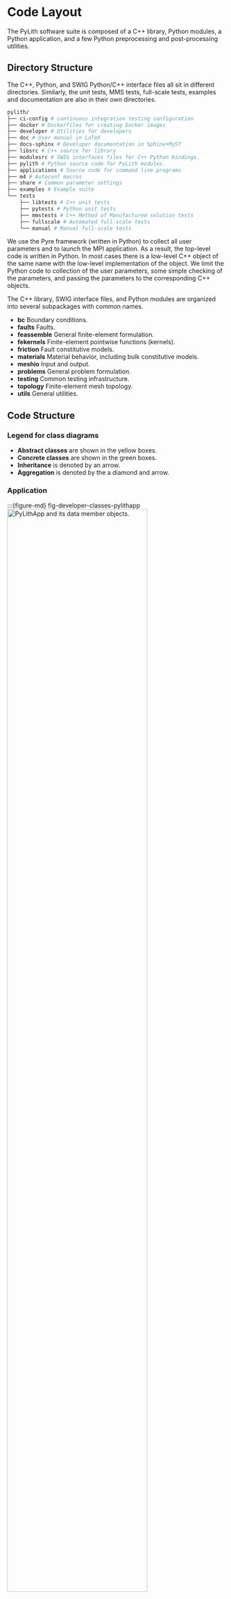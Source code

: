 # Code Layout

The PyLith software suite is composed of a C++ library, Python modules, a Python application, and a few Python preprocessing and post-processing utilities.

## Directory Structure

The C++, Python, and SWIG Python/C++ interface files all sit in different directories.
Similarly, the unit tests, MMS tests, full-scale tests, examples and documentation are also in their own directories.

```bash
pylith/
├── ci-config # continuous integration testing configuration
├── docker # Dockerfiles for creating Docker images
├── developer # Utilities for developers
├── doc # User manual in LaTeX
├── docs-sphinx # Developer documentation in Sphinx+MyST
├── libsrc # C++ source for library
├── modulesrc # SWIG interfaces files for C++ Python bindings.
├── pylith # Python source code for PyLith modules.
├── applications # Source code for command line programs
├── m4 # Autoconf macros
├── share # Common parameter settings
├── examples # Example suite
└── tests
    ├── libtests # C++ unit tests   
    ├── pytests # Python unit tests
    ├── mmstests # C++ Method of Manufactured solution tests
    ├── fullscale # Automated full-scale tests
    └── manual # Manual full-scale tests
```

We use the Pyre framework (written in Python) to collect all user parameters and to launch the MPI application.
As a result, the top-level code is written in Python.
In most cases there is a low-level C++ object of the same name with the low-level implementation of the object.
We limit the Python code to collection of the user parameters, some simple checking of the parameters, and passing the parameters to the corresponding C++ objects.

The C++ library, SWIG interface files, and Python modules are organized into several subpackages with common names.

* **bc**  Boundary conditions.
* **faults** Faults.
* **feassemble** General finite-element formulation.
* **fekernels** Finite-element pointwise functions (kernels).
* **friction** Fault constitutive models.
* **materials** Material behavior, including bulk constitutive models.
* **meshio** Input and output.
* **problems** General problem formulation.
* **testing** Common testing infrastructure.
* **topology** Finite-element mesh topology.
* **utils** General utilities.

## Code Structure

### Legend for class diagrams

* **Abstract classes** are shown in the yellow boxes.
* **Concrete classes** are shown in the green boxes.
* **Inheritance** is denoted by an arrow.
* **Aggregation** is denoted by the a diamond and arrow.

### Application

:::{figure-md} fig-developer-classes-pylithapp
<img src="figs/classdiagram_pylithapp.*" alt="PyLithApp and its data member objects." width="80%" />

Diagram showing the relationships among objects associated with PyLithApp.
:::

### Problem

:::{figure-md} fig-developer-classes-problem
<img src="figs/classdiagram_problem.*" alt="Python and C++ Problem objects and their data members." width="100%" />

Diagram showing the relationships among the Python and C++ `Problem` objects and their data members.
:::


### Physics and Finite-Element Objects

We separate the specification of the physics from the finite-element operations.
That is, we have one set of objects that specify the physics through materials, boundary conditions, and faults; another set of objects perform the finite-element operations required to solve the equations.
{numref}`fig-developer-physics-fem` illustrates this separation.
The user specifies the parameters for the `Physics` objects, which each create the appropriate integrator and/or constraint via factory methods.

:::{figure-md} fig-developer-physics-fem
<img src="figs/classdiagram_physics_fem.*" alt="Hierarchy of physics and corresponding finite-element objects." width="70%" />

Diagram showing the relationships among objects specifying the physics and the finite-element implementations.
:::

We generalize the finite-element operations into to main classes: `Integrator` and `Constraint`.
The `Integrator` is further separated into concrete classes for performing the finite-element integrations over pieces of the domain (`IntegratorDomain`), pieces of the domain boundary (`IntegratorBoundary`), and interior interfaces (`IntegratorInterface`).
We implement several kinds of constraints, corresponding to how the values of the constrained degrees of freedom and their values are specified.
`ConstraintSpatialDB` gets values for the constrained degrees of freedom from a spatial database; `ConstraintUserFn` gets the values for the constrained degrees of freedom from a function (this object is widely used in tests); `ConstraintSimple` is a special case of `ConstraintUserFn` with the constrained degrees of freedom set programmatically using a label (this object is used for constraining the edges of the fault).

`Problem` holds the `Physics` objects as materials, boundary conditions, and interfaces.
During initialization of `Problem`, each `Physics` object creates any necessary `Integrator` and `Constraint` objects to implement the physics.
For example, a material will create an `IntegratorDomain` object that performs integration over that material's cells.

### Materials

:::{figure-md} fig-developer-classes-material
<img src="figs/classdiagram_material.*" alt="Hierarchy of materials related objects." width="60%" />

Diagram showing the relationships among objects associated with materials.
:::


### Boundary Conditions

:::{figure-md} fig-developer-classes-bc
<img src="figs/classdiagram_bc.*" alt="Hierarchy of boundary condition related objects." width="60%" />

Diagram showing the relationships among objects associated with boundary conditions.
:::

### Interior Interfaces (Faults)

:::{admonition} TODO
:class: error

Add class diagram and discussion for FaultCohesiveKin, KinSrc.
:::

### Mesh Importing

:::{figure-md} fig-developer-classes-mesher
<img src="figs/classdiagram_mesher.*" alt="Hierarchy of mesh generation and importing related objects." width="60%" />

Diagram showing the relationships among objects associated with mesh generation and importing.
:::

### Output

:::{figure-md} fig-developer-classes-output
<img src="figs/classdiagram_output.*" alt="Hierarchy of output related objects." width="100%" />

Diagram showing the relationships among objects associated with output.
:::


## PyLith Application Flow

The PyLith application driver performs two main functions.
First, it collects all user parameters from input files (e.g., `.cfg` files) and the command line, and then it performs from simple checks on the parameters.
Second, it launches the MPI job.

Once the MPI job launches, the application flow is:

1. Read the finite-element mesh; `pylith.meshio.MeshImporter`.
    1. Read the mesh (serial); `pylith::meshio::MeshIO`.
    2. Reorder the mesh, if desired; `pylith::topology::ReverseCuthillMcKee`.
    3. Insert cohesive cells as necessary (serial); `pylith::faults::FaultCohesive`.
    4. Distribute the mesh across processes (parallel); `pylith::topology::Distributor`.
    5. Refine the mesh, if desired (parallel); `pylith::topology::RefineUniform`.
2. Setup the problem.
    1. Preinitialize the problem by passing information from Python to C++ and doing minimal setup `pylith.Problem.preinitialize()`.
    2. Perform consistency checks and additional checks of user parameters; `pylith.Problem verifyConfiguration()`.
    3. Complete initialization of the problem; `pylith::problems::Problem::initialize()`.
3. Run the problem; `pylith.problems.Problem.run()`.
4. Cleanup; `pylith.problems.Problem.finalize()`.
    1. Close output files.
    2. Deallocate memory.
    3. Output PETSc log summary, if desired.

In the first step, we list the object performing the work, whereas in subsequent steps we list the top-level object method responsible for the work.
Python objects are listed using the `path.class` syntax while C++ objects are listed using `namespace::class` syntax.
Note that a child class may redefine or perform additional work compared to what is listed in the parent class method.

Reading the mesh and the first two steps of the problem setup are controlled from Python.
That is, at each step Python calls the corresponding C++ methods using SWIG.
Starting with the complete initialization of the problem, the flow is controlled at the C++ level.

### Time-Dependent Problem

In a time-dependent problem the PETSc `TS` object (relabeled `PetscTS` within PyLith) controls the time stepping.
Within each time step, the `PetscTS` object calls the PETSc linear and nonlinear solvers as needed, which call the following methods of the C++ `pylith::problems::TimeDependent` object as needed `computeRHSResidual()`, `computeRHSJacobian()`, `computeLHSResidual()`, and `computeLHSJacobian()`.
The `pylith::problems::TimeDependent` object calls the corresponding methods in the boundary conditions, constraints, and materials objects.
At the end of each time step, it calls `problems::TimeDependent::poststep()`.  

### Boundary between Python and C++

The Python code is limited to collecting user input and launching the MPI job.
Everything else is done in C++.
This facilitates debugging (it is easier to track symbols in the C/C++ debugger) and unit testing, and reduces the amount of information that needs to be passed from Python to C++.
The PyLith application and a few other utility functions, like writing the parameter file, are limited to Python.
All other objects have a C++ implementation.
Objects that have user input have collect the user input in Python using Pyre and pass it to a corresponding C++ object.
Objects that do not have user input, such as the integrators and constraints, are limited to C++.

The source code that follows shows the essential ingredients for Python and C++ objects, using the concrete example of the `Material` objects.

:::{warning}
The examples below show skeleton Python and C++ objects to illustrate the essential ingredients.
We have omitted documentation and comments that we would normally include and simplified the object hierarchy.
See [Coding Style]{coding-style.md} for details about the coding style we use in PyLith.
:::

:::{important}
Consistent inheritance between C++ and Python is important in order for SWIG to generate a Python interface that is consistent with the C++ interface.
:::

```{code-block} python
---
caption: Skeleton Python object in PyLith
---
from pylith.problems.Physics import Physics
from .materials import Material as ModuleMaterial

# Python objects should inherit the corresponding SWIG interface object (ModuleMaterial).
# Python object inheritance should match C++ object inheritance.
class Material(PetscComponent, ModuleMaterial):

    # Pyre inventory: properties and facilities
    import pythia.pyre.inventory

    materialId = pyre.inventory.int("id", default=0)
    materialId.meta['tip'] = "Material identifier (from mesh generator)."

    label = pyre.inventory.str("label", default="", validator=validateLabel)
    label.meta['tip'] = "Descriptive label for material."


    # Public methods

    def __init__(self, name="material"):
        Physics.__init__(self, name)

    def preinitialize(self, problem):
        Physics.preinitialize(self, problem)

        ModuleMaterial.setMaterialId(self, self.materialId)
        ModuleMaterial.setDescriptiveLabel(self, self.label)
```

```{code-block} c++
---
caption: Skeleton C++ header file in PyLith
---
#if !defined(pylith_materials_material_hh) // Include guard
#define pylith_materials_material_hh

#include "materialsfwd.hh" // forward declaration of Material object

#include "pylith/problems/Physics.hh" // ISA Physics

class pylith::materials::Material : public pylith::problems::Physics {
    friend class TestMaterial // unit testing

public: // public methods

    // Constructor and desctructor

    Material(void);
    virtual ~Material(void);

    // Method to deallocate PETSc data structures before calling PetscFinalize().
    virtual void deallocate(void);

    // Accessors
    void setMaterialId(const int value);
    int getMaterialId(void) const;
    void setDescriptiveLabel(const char* value);
    const char* getDescriptiveLabel(void) const;
    void setGravityField(spatialdata::spatialdb::GravityField* const g);

    // Initialization
    virtual pylith::feassemble::Constraint* createConstraint(const pylith::topology::Field& solution);

protected: // protected members

    spatialdata::spatialdb::GravityField* _gravityField; ///< Gravity field for gravitational body forces.

private: // private members

    int _materialId; ///< Value of material-id label in mesh.
    std::string _descriptiveLabel; ///< Descriptive label for material.

private: // not implemented

    Material(const Material&); ///< Not implemented.
    const Material& operator=(const Material&); ///< Not implemented

};

#endif // pylith_materials_material_hh
```

```{code-block} c++
---
caption: Skeleton C++ definition file in PyLith
---
// Information about local configuration generated while running configure script.
#include <portinfo>

#include "Material.hh" // implementation of object methods

#include "pylith/utils/journals.hh" // USES PYLITH_COMPONENT_*

#include <cassert> // USES assert()
#include <stdexcept> // USES std::runtime_error


pylith::materials::Material::Material(void) :
    _gravityField(NULL),
    _materialId(0),
    _descriptiveLabel("") {}

pylith::materials::Material::~Material(void) {
    deallocate();
} // destructor

void
pylith::materials::Material::deallocate(void) {
    PYLITH_METHOD_BEGIN;

    pylith::problems::Physics::deallocate();
    _gravityField = NULL; // :TODO: Use shared pointer.

    PYLITH_METHOD_END;
} // deallocate

void
pylith::materials::Material::setMaterialId(const int value) {
    PYLITH_COMPONENT_DEBUG("setMmaterialId(value="<<value<<")");

    _materialId = value;
} // setMaterialId

int
pylith::materials::Material::getMaterialId(void) const {
    return _materialId;
} // getMaterialId

void
pylith::materials::Material::setDescriptiveLabel(const char* value) {
    PYLITH_COMPONENT_DEBUG("setDescriptiveLabel(value="<<value<<")");

    _descriptiveLabel = value;
} // setDescriptiveLabel

const char*
pylith::materials::Material::getDescriptiveLabel(void) const {
    return _descriptiveLabel.c_str();
} // getDescriptiveLabel

void
pylith::materials::Material::setGravityField(spatialdata::spatialdb::GravityField* const g) {
    _gravityField = g;
} // setGravityField

pylith::feassemble::Constraint*
pylith::materials::Material::createConstraint(const pylith::topology::Field& solution) {
    return NULL;
} // createConstraint
```

### SWIG Interface Files

SWIG interface files are essentially stripped down versions of C++ header files.
Because SWIG only implements the public interface, we omit all data members and all protected and private data methods that are not abstract methods or implement abstract methods.

```{code-block} c++
---
caption: SWIG interface file
---
// The class declaration must appear within the appropriate namespace blocks.

namespace pylith {
    namespace materials {

        class Material : public pylith::problems::Physics {
            public: // public methods

            // Constructor and desctructor

            Material(void);
            virtual ~Material(void);

            // Method to deallocate PETSc data structures before calling PetscFinalize().
            virtual void deallocate(void);

            // Accessors
            void setMaterialId(const int value);
            int getMaterialId(void) const;
            void setDescriptiveLabel(const char* value);
            const char* getDescriptiveLabel(void) const;
            void setGravityField(spatialdata::spatialdb::GravityField* const g);

            // Initialization
            virtual pylith::feassemble::Constraint* createConstraint(const pylith::topology::Field& solution);
        };
    }
}
```
